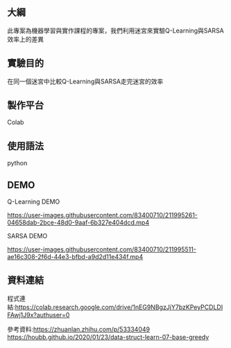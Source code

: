 大綱
---
此專案為機器學習與實作課程的專案，我們利用迷宮來實驗Q-Learning與SARSA效率上的差異

實驗目的
---
在同一個迷宮中比較Q-Learning與SARSA走完迷宮的效率

製作平台
---
Colab

使用語法
---
python

DEMO
---

Q-Learning DEMO

https://user-images.githubusercontent.com/83400710/211995261-04658dab-2bce-48d0-9aaf-6b327e404dcd.mp4

SARSA DEMO



https://user-images.githubusercontent.com/83400710/211995511-ae16c308-2f6d-44e3-bfbd-a9d2d11e434f.mp4




資料連結
---
程式連結:https://colab.research.google.com/drive/1nEG9NBgzJjY7bzKPeyPCDLDIFAwj1J9x?authuser=0

參考資料:https://zhuanlan.zhihu.com/p/53334049 
https://houbb.github.io/2020/01/23/data-struct-learn-07-base-greedy
